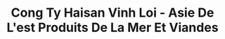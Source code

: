 ---
title: "Cong Ty Haisan Vinh Loi - Asie De L'est Produits De La Mer Et Viandes"
url: /montreal/cong-ty-haisan-vinh-loi-asie-de-lest-produits-de-la-mer-et-viandes/
shop: butcher
---